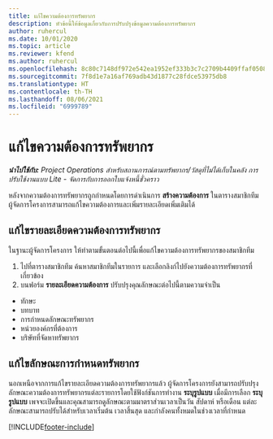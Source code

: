 ```yaml
---
title: แก้ไขความต้องการทรัพยากร
description: หัวข้อนี้ให้ข้อมูลเกี่ยวกับการปรับปรุงข้อมูลความต้องการทรัพยากร
author: ruhercul
ms.date: 10/01/2020
ms.topic: article
ms.reviewer: kfend
ms.author: ruhercul
ms.openlocfilehash: 8c80c7148df972e542ea1952ef333b3c7c2709b4409ffaf0508f8f617d5f9894
ms.sourcegitcommit: 7f8d1e7a16af769adb43d1877c28fdce53975db8
ms.translationtype: HT
ms.contentlocale: th-TH
ms.lasthandoff: 08/06/2021
ms.locfileid: "6999789"
---
```

# <a name="edit-a-resource-requirement"></a>แก้ไขความต้องการทรัพยากร

_**นำไปใช้กับ:** Project Operations สำหรับสถานการณ์ตามทรัพยากร/วัสดุที่ไม่ได้เก็บในคลัง การปรับใช้งานแบบ Lite - จัดการกับการออกใบแจ้งหนี้ชั่วคราว_

หลังจากความต้องการทรัพยากรถูกกำหนดโดยการดำเนินการ **สร้างความต้องการ** ในตารางสมาชิกทีม ผู้จัดการโครงการสามารถแก้ไขความต้องการและเพิ่มรายละเอียดเพิ่มเติมได้

## <a name="edit-resource-requirement-details"></a>แก้ไขรายละเอียดความต้องการทรัพยากร

ในฐานะผู้จัดการโครงการ ให้ทำตามขั้นตอนต่อไปนี้เพื่อแก้ไขความต้องการทรัพยากรของสมาชิกทีม

1. ไปที่ตารางสมาชิกทีม ค้นหาสมาชิกทีมในรายการ และเลือกลิงก์ไปยังความต้องการทรัพยากรที่เกี่ยวข้อง
2. บนฟอร์ม **รายละเอียดความต้องการ** ปรับปรุงคุณลักษณะต่อไปนี้ตามความจำเป็น

- ทักษะ
- บทบาท
- การกำหนดลักษณะทรัพยากร
- หน่วยองค์กรที่ต้องการ
- บริษัทที่จัดหาทรัพยากร

## <a name="edit-resource-assignment-contours"></a>แก้ไขลักษณะการกำหนดทรัพยากร

นอกเหนือจากการแก้ไขรายละเอียดความต้องการทรัพยากรแล้ว ผู้จัดการโครงการยังสามารถปรับปรุงลักษณะความต้องการทรัพยากรแต่ละรายการโดยใช้ฟังก์ชันการทำงาน **ระบุรูปแบบ** เมื่อมีการเลือก **ระบุรูปแบบ** เพจจะเปิดขึ้นและคุณสามารถดูลักษณะตามมาตราส่วนเวลาเป็นวัน สัปดาห์ หรือเดือน แต่ละลักษณะสามารถปรับได้สำหรับเวลาเริ่มต้น เวลาสิ้นสุด และกำลังคนทั้งหมดในช่วงเวลาที่กำหนด

[!INCLUDE[footer-include](../includes/footer-banner.md)]